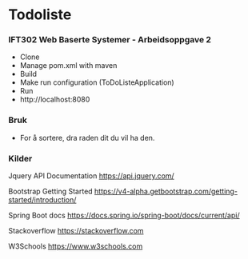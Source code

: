 # Todoliste
### IFT302 Web Baserte Systemer - Arbeidsoppgave 2
- Clone
- Manage pom.xml with maven
- Build
- Make run configuration (ToDoListeApplication)
- Run
- http://localhost:8080


### Bruk
- For å sortere, dra raden dit du vil ha den.


### Kilder
Jquery API Documentation
https://api.jquery.com/

Bootstrap Getting Started
https://v4-alpha.getbootstrap.com/getting-started/introduction/

Spring Boot docs
https://docs.spring.io/spring-boot/docs/current/api/

Stackoverflow
https://stackoverflow.com

W3Schools
https://www.w3schools.com